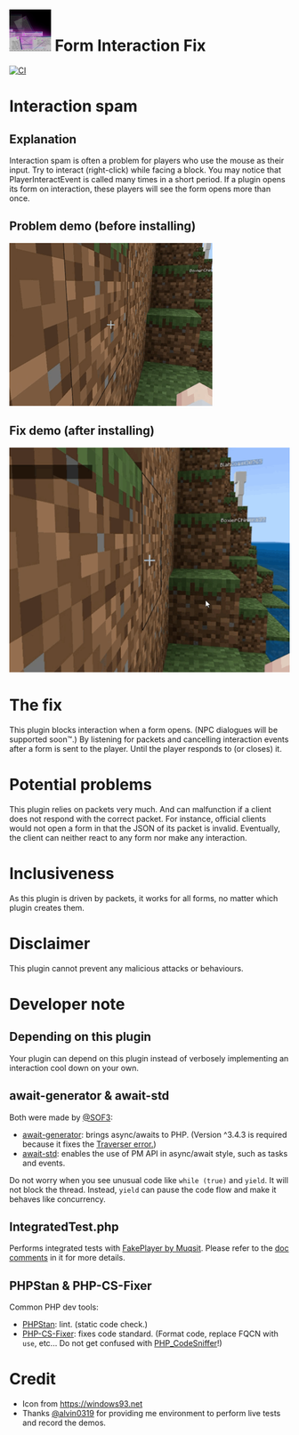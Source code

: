 # <img src="https://github.com/Endermanbugzjfc/FormInteractionFix/blob/master/assets/icon.jpeg" width=75/ title="Credit: from windows93.net"> Form Interaction Fix
[![CI](https://github.com/Endermanbugzjfc/FormInteractionFix/actions/workflows/main.yml/badge.svg)](https://github.com/Endermanbugzjfc/FormInteractionFix/actions/workflows/main.yml)
# Interaction spam
## Explanation
Interaction spam is often a problem for players who use the mouse as their input.
Try to interact (right-click) while facing a block.
You may notice that PlayerInteractEvent is called many times in a short period.
If a plugin opens its form on interaction, these players will see the form opens more than once.

## Problem demo (before installing)
![Before installing FormInteractionFix](https://github.com/Endermanbugzjfc/FormInteractionFix/blob/master/assets/problem.gif)

## Fix demo (after installing)
![After installing FormInteractionFix](https://github.com/Endermanbugzjfc/FormInteractionFix/blob/master/assets/fix.gif)

# The fix
This plugin blocks interaction when a form opens.
(NPC dialogues will be supported soon™.) By listening for packets and cancelling interaction events after a form is sent to the player.
Until the player responds to (or closes) it.

# Potential problems
This plugin relies on packets very much. And can malfunction if a client does not respond with the correct packet. For instance, official clients would not open a form in that the JSON of its packet is invalid. Eventually, the client can neither react to any form nor make any interaction.

# Inclusiveness
As this plugin is driven by packets, it works for all forms, no matter which plugin creates them.

# Disclaimer
This plugin cannot prevent any malicious attacks or behaviours.

# Developer note
## Depending on this plugin
Your plugin can depend on this plugin instead of verbosely implementing an interaction cool down on your own.

## await-generator & await-std
Both were made by [@SOF3](https://github.com/SOF3):
- [await-generator](https://github.com/SOF3/await-generator):  brings async/awaits to PHP. (Version ^3.4.3 is required because it fixes the [Traverser error.](https://github.com/SOF3/await-generator/pull/184))
- [await-std](https://github.com/SOF3/await-std): enables the use of PM API in async/await style, such as tasks and events.

Do not worry when you see unusual code like `while (true)` and `yield`. It will not block the thread. Instead, `yield` can pause the code flow and make it behaves like concurrency.

## IntegratedTest.php
Performs integrated tests with [FakePlayer by Muqsit](https://github.com/muqsit/fakeplayer). Please refer to the [doc comments](https://github.com/Endermanbugzjfc/FormInteractionFix/blob/b38e413e1de56660c4a2ba99e2f1498258cae3ad/IntegratedTest.php#L34-L48) in it for more details.

## PHPStan & PHP-CS-Fixer
Common PHP dev tools:
- [PHPStan](https://github.com/phpstan/phpstan): lint. (static code check.)
- [PHP-CS-Fixer](https://github.com/PHP-CS-Fixer/PHP-CS-Fixer): fixes code standard. (Format code, replace FQCN with `use`, etc... Do not get confused with [PHP_CodeSniffer](https://github.com/squizlabs/PHP_CodeSniffer)!)

# Credit
- Icon from https://windows93.net
- Thanks [@alvin0319](https://github.com/alvin0319) for providing me environment to perform live tests and record the demos.